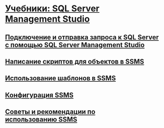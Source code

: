 # [Учебники: SQL Server Management Studio](tutorial-sql-server-management-studio.md)
## [Подключение и отправка запроса к SQL Server с помощью SQL Server Management Studio](connect-query-sql-server.md)
## [Написание скриптов для объектов в SSMS](scripting-ssms.md)
## [Использование шаблонов в SSMS](templates-ssms.md)
## [Конфигурация SSMS](ssms-configuration.md)
## [Советы и рекомендации по использованию SSMS](ssms-tricks.md)



